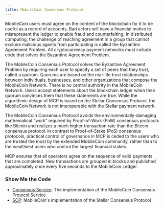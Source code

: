 ```yaml
---
title: MobileCoin Consensus Protocol
---
```

MobileCoin users must agree on the content of the blockchain for it to be useful as a record of accounts. Bad actors
will have a financial motive to misrepresent the ledger to enable fraud and counterfeiting. In distributed computing,
the challenge of reaching agreement in a group that cannot exclude malicious agents from participating is called the
Byzantine Agreement Problem. All cryptocurrency payment networks must include code that solves the Byzantine Agreement
Problem.

The MobileCoin Consensus Protocol solves the Byzantine Agreement Problem by requiring each user to specify a set of
peers that they trust, called a quorum. Quorums are based on the real-life trust relationships between individuals,
businesses, and other organizations that compose the MobileCoin Network. There is no central authority in the MobileCoin
Network. Users accept statements about the blockchain ledger when their quorum convinces them that these statements are
true. While the algorithmic design of MCP is based on the Stellar Consensus Protocol, the MobileCoin Network is not
interoperable with the Stellar payment network.

The MobileCoin Consensus Protocol avoids the environmentally-damaging mathematical “work” required by Proof-of-Work
(PoW) consensus protocols like Bitcoin and realizes a much higher transaction rate than the Bitcoin consensus protocol.
In contrast to Proof-of-Stake (PoS) consensus protocols, practical control of governance in MCP is ceded to the users
who are trusted the most by the extended MobileCoin community, rather than to the wealthiest users who control the
largest financial stakes.

MCP ensures that all operators agree on the sequence of valid payments that are completed. New transactions are grouped
in blocks and published approximately once every five seconds to the MobileCoin Ledger.

### Show Me the Code

* [Consensus Service](https://github.com/mobilecoinfoundation/mobilecoin/tree/master/consensus/service): The implementation of the MobileCoin Consensus Protocol Service
* [SCP](https://github.com/mobilecoinfoundation/mobilecoin/tree/master/consensus/scp): MobileCoin's implementation of the Stellar Consensus Protocol

